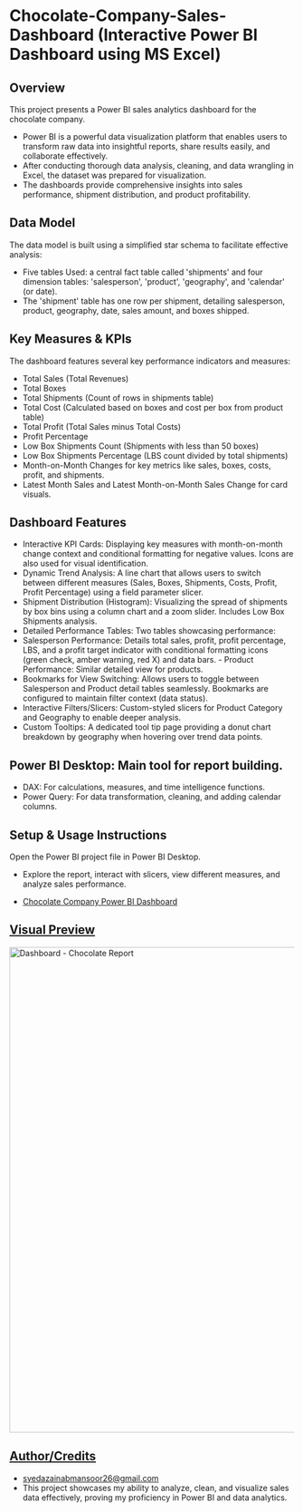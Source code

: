 # Chocolate-Company-Sales-Dashboard (Interactive Power BI Dashboard using MS Excel)
## Overview
This project presents a Power BI sales analytics dashboard for the chocolate company.
- Power BI is a powerful data visualization platform that enables users to transform raw data into insightful reports, share results easily, and collaborate effectively.
- After conducting thorough data analysis, cleaning, and data wrangling in Excel, the dataset was prepared for visualization.
- The dashboards provide comprehensive insights into sales performance, shipment distribution, and product profitability.
## Data Model
The data model is built using a simplified star schema to facilitate effective analysis:
- Five tables Used: a central fact table called 'shipments' and four dimension tables: 'salesperson', 'product', 'geography', and 'calendar' (or date).
- The 'shipment' table has one row per shipment, detailing salesperson, product, geography, date, sales amount, and boxes shipped.
## Key Measures & KPIs
The dashboard features several key performance indicators and measures:
 - Total Sales (Total Revenues)
 - Total Boxes
 - Total Shipments (Count of rows in shipments table)
 - Total Cost (Calculated based on boxes and cost per box from product table)
 - Total Profit (Total Sales minus Total Costs)
 - Profit Percentage
 - Low Box Shipments Count (Shipments with less than 50 boxes)
 - Low Box Shipments Percentage (LBS count divided by total shipments)
 - Month-on-Month Changes for key metrics like sales, boxes, costs, profit, and shipments.
 - Latest Month Sales and Latest Month-on-Month Sales Change for card visuals.
## Dashboard Features
  - Interactive KPI Cards: Displaying key measures with month-on-month change context and conditional formatting for negative values. Icons are also used for visual identification.
  - Dynamic Trend Analysis: A line chart that allows users to switch between different measures (Sales, Boxes, Shipments, Costs, Profit, Profit Percentage) using a field parameter slicer.
  -  Shipment Distribution (Histogram): Visualizing the spread of shipments by box bins using a column chart and a zoom slider. Includes Low Box Shipments analysis.
  -  Detailed Performance Tables: Two tables showcasing performance:
   - Salesperson Performance: Details total sales, profit, profit percentage, LBS, and a profit target indicator with conditional formatting icons (green check, amber warning, red X) and data bars.
    - Product Performance: Similar detailed view for products.
  -  Bookmarks for View Switching: Allows users to toggle between Salesperson and Product detail tables seamlessly. Bookmarks are configured to maintain filter context (data status).
  -   Interactive Filters/Slicers: Custom-styled slicers for Product Category and Geography to enable deeper analysis.
  - Custom Tooltips: A dedicated tool tip page providing a donut chart breakdown by geography when hovering over trend data points.
## Power BI Desktop: Main tool for report building.
  - DAX: For calculations, measures, and time intelligence functions.
  - Power Query: For data transformation, cleaning, and adding calendar columns.
## Setup & Usage Instructions
Open the Power BI project file in Power BI Desktop.
- Explore the report, interact with slicers, view different measures, and analyze sales performance.

- <a href="https://github.com/ZainabMansoor26/Chocolate-Company-Sales-Dashboard/blob/main/Chocolate%20Company%20Sales%20Report%20Dashboard.pbix"> Chocolate Company Power BI Dashboard
## Visual Preview
<img width="1541" height="857" alt="Dashboard - Chocolate Report" src="https://github.com/user-attachments/assets/4a47f29d-4bbc-4d96-a47b-f1607b3d200f" />

## Author/Credits
- syedazainabmansoor26@gmail.com
- This project showcases my ability to analyze, clean, and visualize sales data effectively, proving my proficiency in Power BI and data analytics.
